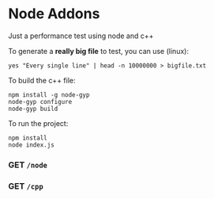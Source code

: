 # Node Addons

Just a performance test using node and c++

To generate a **really big file** to test, you can use (linux):

```
yes "Every single line" | head -n 10000000 > bigfile.txt
```

To build the c++ file:

```
npm install -g node-gyp
node-gyp configure
node-gyp build
```

To run the project:

```
npm install
node index.js
```

### GET `/node`

### GET `/cpp`